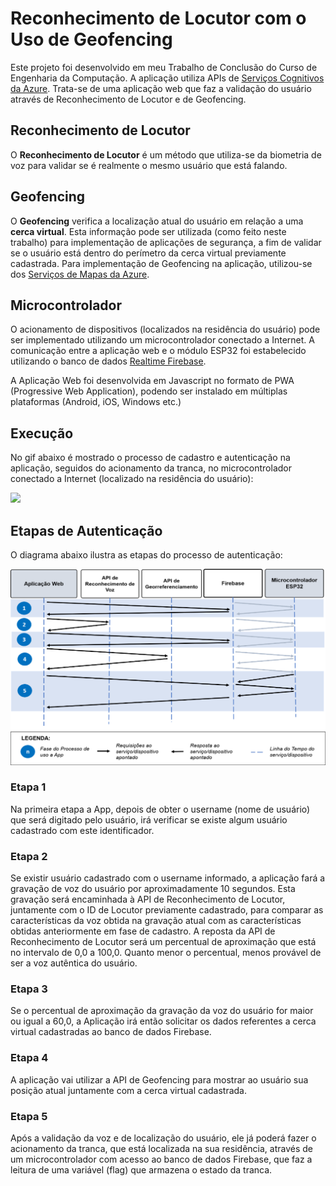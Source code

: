 # Reconhecimento de Locutor com o Uso de Geofencing
Este projeto foi desenvolvido em meu Trabalho de Conclusão do Curso de Engenharia da Computação. A aplicação utiliza  APIs de [Serviços Cognitivos da Azure](https://azure.microsoft.com/pt-br/services/cognitive-services). Trata-se de uma aplicação web que faz a validação do usuário através de Reconhecimento de Locutor e de Geofencing. 


## Reconhecimento de Locutor
O **Reconhecimento de Locutor** é um método que utiliza-se da biometria de voz para validar se é realmente o mesmo usuário que está falando.

## Geofencing
O **Geofencing** verifica a localização atual do usuário em relação a uma **cerca virtual**. Esta informação pode ser utilizada (como feito neste trabalho) para implementação de aplicações de segurança, a fim de validar se o usuário está dentro do perímetro da cerca virtual previamente cadastrada. Para implementação de Geofencing na aplicação, utilizou-se dos [Serviços de Mapas da Azure](https://azure.microsoft.com/pt-br/services/azure-maps/).

## Microcontrolador
O acionamento de dispositivos (localizados na residência do usuário) pode ser implementado utilizando um microcontrolador conectado a Internet. A comunicação entre a aplicação web e o módulo ESP32 foi estabelecido utilizando o banco de dados [Realtime Firebase](https://firebase.google.com/products/realtime-database?gclid=CjwKCAjwuvmHBhAxEiwAWAYj-CKdnc_oHpVE-l0jnFZvwkYQkT2qH5Ulv53RORnRNONsAbz7KmckbBoCjaEQAvD_BwE&gclsrc=aw.ds).


A Aplicação Web foi desenvolvida em Javascript no formato de PWA (Progressive Web Application), podendo ser instalado em múltiplas plataformas (Android, iOS, Windows etc.)

## Execução
No gif abaixo é mostrado o processo de cadastro e autenticação na aplicação, seguidos do acionamento da tranca, no microcontrolador conectado a Internet (localizado na residência do usuário):

![](/assets/execution.gif)

## Etapas de Autenticação
O diagrama abaixo ilustra as etapas do processo de autenticação:

![](/assets/auth-steps.png)

### Etapa 1
Na primeira etapa a App, depois de obter o username (nome de usuário) que será digitado pelo usuário, irá verificar se existe algum usuário cadastrado com este identificador.

### Etapa 2
Se existir usuário cadastrado com o username informado, a aplicação fará a gravação de voz do usuário por aproximadamente 10 segundos. Esta gravação será encaminhada à API de Reconhecimento de Locutor, juntamente com o ID de Locutor previamente cadastrado, para comparar as características da voz obtida na gravação atual com as características obtidas anteriormente em fase de cadastro. A reposta da API de Reconhecimento de Locutor será um percentual de aproximação que está no intervalo de 0,0 a 100,0. Quanto menor o percentual, menos provável de ser a voz autêntica do usuário.

### Etapa 3
Se o percentual de aproximação da gravação da voz do usuário for maior ou igual a 60,0, a Aplicação irá então solicitar os dados referentes a cerca virtual cadastradas ao banco de dados Firebase.

### Etapa 4
A aplicação vai utilizar a API de Geofencing para mostrar ao usuário sua posição atual juntamente com a cerca virtual cadastrada.

### Etapa 5
Após a validação da voz e de localização do usuário, ele já poderá fazer o acionamento da tranca, que está localizada na sua residência, através de um microcontrolador com acesso ao banco de dados Firebase, que faz a leitura de uma variável (flag) que armazena o estado da tranca.

